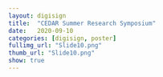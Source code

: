 ```yaml
---
layout: digisign
title:  "CEDAR Summer Research Symposium"
date:   2020-09-10
categories: [digisign, poster]
fullimg_url: "Slide10.png"
thumb_url: "Slide10.png"
show: true
---
```

